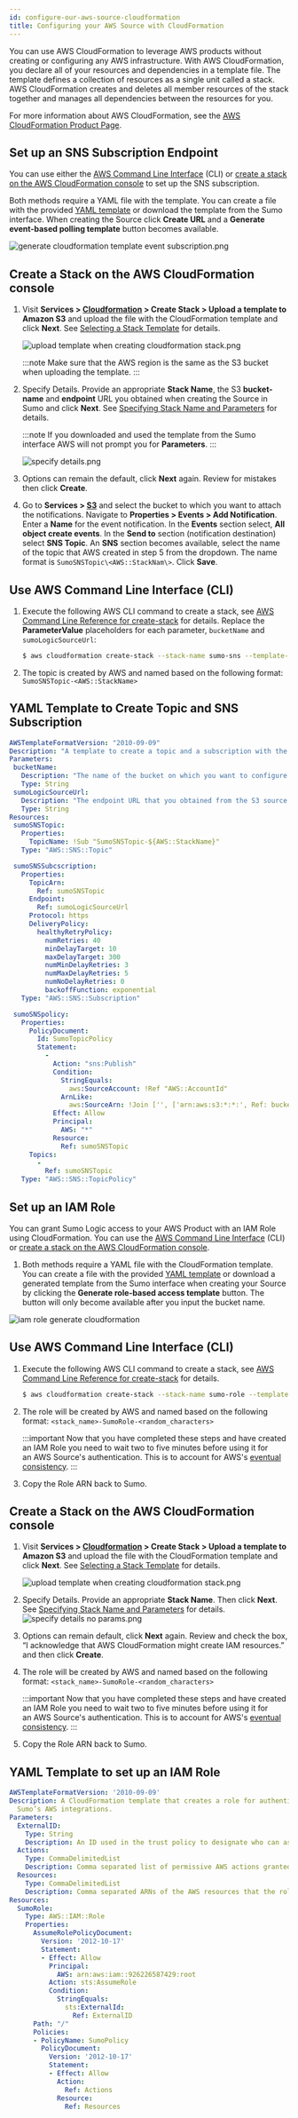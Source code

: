 ```yaml
---
id: configure-our-aws-source-cloudformation
title: Configuring your AWS Source with CloudFormation
---
```




You can use AWS CloudFormation to leverage AWS products without creating or configuring any AWS infrastructure. With AWS CloudFormation, you declare all of your resources and dependencies in a template file. The template defines a collection of resources as a single unit called a stack. AWS CloudFormation creates and deletes all member resources of the stack together and manages all dependencies between the resources for you.

For more information about AWS CloudFormation, see the [AWS CloudFormation Product Page](http://aws.amazon.com/cloudformation/).

## Set up an SNS Subscription Endpoint

You can use either the [AWS Command Line Interface](https://aws.amazon.com/cli/) (CLI) or [create a stack on the AWS CloudFormation console](https://docs.aws.amazon.com/AWSCloudFormation/latest/UserGuide/cfn-console-create-stack.html) to set up the SNS subscription.

Both methods require a YAML file with the template. You can create a file with the provided [YAML template](#yaml-template-to-create-topic-and-sns-subscription) or download the template from the Sumo interface. When creating the Source click **Create URL** and a **Generate event-based polling template** button becomes available.

![generate cloudformation template event subscription.png](/img/send-data/generate-cloudformation-template-event-subscription.png)

## Create a Stack on the AWS CloudFormation console

1. Visit **Services \> [Cloudformation](https://console.aws.amazon.com/cloudformation/home) \> Create Stack \> Upload a template to Amazon S3** and upload the file with the CloudFormation template and click **Next**. See [Selecting a Stack Template](https://docs.aws.amazon.com/AWSCloudFormation/latest/UserGuide/cfn-using-console-create-stack-template.html) for details.

    ![upload template when creating cloudformation stack.png](/img/send-data/upload-template-when-creating-cloudformation-stack.png)

    :::note
    Make sure that the AWS region is the same as the S3 bucket when uploading the template.
    :::

1. Specify Details. Provide an appropriate **Stack Name**, the S3 **bucket-name** and **endpoint** URL you obtained when creating the Source in Sumo and click **Next**. See [Specifying Stack Name and Parameters](https://docs.aws.amazon.com/AWSCloudFormation/latest/UserGuide/cfn-using-console-create-stack-parameters.html) for details.

    :::note
    If you downloaded and used the template from the Sumo interface AWS will not prompt you for **Parameters**.
    :::

    ![specify details.png](/img/send-data/specify-details.png)

1. Options can remain the default, click **Next** again. Review for mistakes then click **Create**.

1. Go to **Services \> [S3](https://s3.console.aws.amazon.com/s3/buckets/)** and select the bucket to which you want to attach the notifications. Navigate to **Properties \> Events \> Add Notification**. Enter a **Name** for the event notification. In the **Events** section select, **All object create events**. In the **Send to** section (notification destination) select **SNS Topic**. An **SNS** section becomes available, select the name of the topic that AWS created in step 5 from the dropdown. The name format is `SumoSNSTopic\<AWS::StackNam\>`. Click **Save**.

## Use AWS Command Line Interface (CLI)

1. Execute the following AWS CLI command to create a stack, see [AWS Command Line Reference for create-stack](https://docs.aws.amazon.com/cli/latest/reference/cloudformation/create-stack.html) for details. Replace the **ParameterValue** placeholders for each parameter, `bucketName` and `sumoLogicSourceUrl`:

    ```bash
    $ aws cloudformation create-stack --stack-name sumo-sns --template-body file://./sumo-sns-cf.txt --parameter ParameterKey="bucketName",ParameterValue="bucketName" ParameterKey="sumoLogicSourceUrl",ParameterValue="sumoLogicSourceUrl"
    ```

1. The topic is created by AWS and named based on the following format: `SumoSNSTopic-<AWS::StackName>`

## YAML Template to Create Topic and SNS Subscription

```yaml
AWSTemplateFormatVersion: "2010-09-09"
Description: "A template to create a topic and a subscription with the endpoint of the Sumo Logic source"
Parameters:
 bucketName:
   Description: "The name of the bucket on which you want to configure your notification eg. myBucket"
   Type: String
 sumoLogicSourceUrl:
   Description: "The endpoint URL that you obtained from the S3 source created with Sumo Logic eg. https://sumo-endpoint-events.sumolog...r/v1/event/xyz"
   Type: String
Resources:
 sumoSNSTopic:
   Properties:
     TopicName: !Sub "SumoSNSTopic-${AWS::StackName}"
   Type: "AWS::SNS::Topic"

 sumoSNSSubcscription:
   Properties:
     TopicArn:
       Ref: sumoSNSTopic
     Endpoint:
       Ref: sumoLogicSourceUrl
     Protocol: https
     DeliveryPolicy:
       healthyRetryPolicy:
         numRetries: 40
         minDelayTarget: 10
         maxDelayTarget: 300
         numMinDelayRetries: 3
         numMaxDelayRetries: 5
         numNoDelayRetries: 0
         backoffFunction: exponential
   Type: "AWS::SNS::Subscription"

 sumoSNSpolicy:
   Properties:
     PolicyDocument:
       Id: SumoTopicPolicy
       Statement:
         -
           Action: "sns:Publish"
           Condition:
             StringEquals:
               aws:SourceAccount: !Ref "AWS::AccountId"
             ArnLike:
               aws:SourceArn: !Join ['', ['arn:aws:s3:*:*:', Ref: bucketName]]
           Effect: Allow
           Principal:
             AWS: "*"
           Resource:
             Ref: sumoSNSTopic
     Topics:
       -
         Ref: sumoSNSTopic
   Type: "AWS::SNS::TopicPolicy"
```

## Set up an IAM Role

You can grant Sumo Logic access to your AWS Product with an IAM Role using CloudFormation. You can use the [AWS Command Line Interface](https://aws.amazon.com/cli/) (CLI) or [create a stack on the AWS CloudFormation console](https://docs.aws.amazon.com/AWSCloudFormation/latest/UserGuide/cfn-console-create-stack.html).

1. Both methods require a YAML file with the CloudFormation template. You can create a file with the provided [YAML template](#yaml-template-to-set-up-an-iam-role) or download a generated template from the Sumo interface when creating your Source by clicking the **Generate role-based access template** button. The button will only become available after you input the bucket name.

![iam role generate cloudformation](/img/send-data/iam-role-generate-cloudformation-template-in-UI.png)

## Use AWS Command Line Interface (CLI)

1. Execute the following AWS CLI command to create a stack, see [AWS Command Line Reference for create-stack](https://docs.aws.amazon.com/cli/latest/reference/cloudformation/create-stack.html) for details.

    ```bash
    $ aws cloudformation create-stack --stack-name sumo-role --template-body file://./role-s3bucket --capabilities CAPABILITY_IAM
    ```

1. The role will be created by AWS and named based on the following format: `<stack_name>-SumoRole-<random_characters>`

    :::important
    Now that you have completed these steps and have created an IAM Role you need to wait two to five minutes before using it for an AWS Source's authentication. This is to account for AWS's [eventual consistency](https://docs.aws.amazon.com/IAM/latest/UserGuide/troubleshoot_general.html#troubleshoot_general_eventual-consistency).
    :::

1. Copy the Role ARN back to Sumo.

## Create a Stack on the AWS CloudFormation console

1. Visit **Services \> [Cloudformation](https://console.aws.amazon.com/cloudformation/home ) \> Create Stack \> Upload a template to Amazon S3** and upload the file with the CloudFormation template and click **Next**. See [Selecting a Stack Template](https://docs.aws.amazon.com/AWSCloudFormation/latest/UserGuide/cfn-using-console-create-stack-template.html) for details.

    ![upload template when creating cloudformation stack.png](/img/send-data/upload-template-when-creating-cloudformation-stack.png)

1. Specify Details. Provide an appropriate **Stack Name**. Then click **Next**. See [Specifying Stack Name and Parameters](https://docs.aws.amazon.com/AWSCloudFormation/latest/UserGuide/cfn-using-console-create-stack-parameters.html) for details.
 ![specify details no params.png](/img/send-data/specify-details-no-params.png)

1. Options can remain default, click **Next** again. Review and check the box, “I acknowledge that AWS CloudFormation might create IAM resources.” and then click **Create**.

1. The role will be created by AWS and named based on the following format: `<stack_name>-SumoRole-<random_characters>`

    :::important
    Now that you have completed these steps and have created an IAM Role you need to wait two to five minutes before using it for an AWS Source's authentication. This is to account for AWS's [eventual consistency](https://docs.aws.amazon.com/IAM/latest/UserGuide/troubleshoot_general.html#troubleshoot_general_eventual-consistency).
    :::

1. Copy the Role ARN back to Sumo.

## YAML Template to set up an IAM Role

```yaml
AWSTemplateFormatVersion: '2010-09-09'
Description: A CloudFormation template that creates a role for authenticating with
  Sumo’s AWS integrations.
Parameters:
  ExternalID:
    Type: String
    Description: An ID used in the trust policy to designate who can assume the role, formatted as deployment:accountId. Eg. us1:0000000000000131
  Actions:
    Type: CommaDelimitedList
    Description: Comma separated list of permissive AWS actions granted to the role. Eg. s3:GetObject,s3:GetObjectVersion,s3:ListBucketVersions,s3:ListBucket
  Resources:
    Type: CommaDelimitedList
    Description: Comma separated ARNs of the AWS resources that the role will have access to. Eg. arn:aws:s3:::mybucket
Resources:
  SumoRole:
    Type: AWS::IAM::Role
    Properties:
      AssumeRolePolicyDocument:
        Version: '2012-10-17'
        Statement:
        - Effect: Allow
          Principal:
            AWS: arn:aws:iam::926226587429:root
          Action: sts:AssumeRole
          Condition:
            StringEquals:
              sts:ExternalId:
                Ref: ExternalID
      Path: "/"
      Policies:
      - PolicyName: SumoPolicy
        PolicyDocument:
          Version: '2012-10-17'
          Statement:
          - Effect: Allow
            Action:
              Ref: Actions
            Resource:
              Ref: Resources
```
